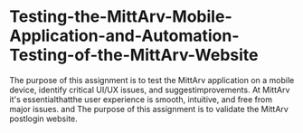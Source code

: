 # Testing-the-MittArv-Mobile-Application-and-Automation-Testing-of-the-MittArv-Website
The purpose of this assignment is to test the MittArv application on a mobile device, identify critical UI/UX issues, and suggestimprovements. At MittArv it's essentialthatthe user experience is smooth, intuitive, and free from major issues. and The purpose of this assignment is to validate the MittArv postlogin website.
